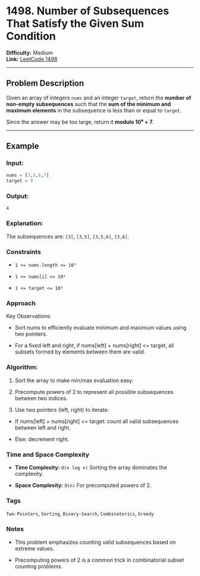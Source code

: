 # 1498. Number of Subsequences That Satisfy the Given Sum Condition

**Difficulty:** Medium  
**Link:** [LeetCode 1498](https://leetcode.com/problems/number-of-subsequences-that-satisfy-the-given-sum-condition/)

---

## Problem Description

Given an array of integers `nums` and an integer `target`, return the **number of non-empty subsequences** such that the **sum of the minimum and maximum elements** in the subsequence is less than or equal to `target`.

Since the answer may be too large, return it **modulo 10⁹ + 7**.

---

## Example

### Input:
```python
nums = [3,5,6,7]
target = 9
```

### Output:
`4`

### Explanation:

The subsequences are: `[3]`, `[3,5]`, `[3,5,6]`, `[3,6]`.

### Constraints

- `1 <= nums.length <= 10⁵`

- `1 <= nums[i] <= 10⁶`

- `1 <= target <= 10⁶`

### Approach

Key Observations:
- Sort nums to efficiently evaluate minimum and maximum values using two pointers.

- For a fixed left and right, if nums[left] + nums[right] <= target, all subsets formed by elements between them are valid.

### Algorithm:

1. Sort the array to make min/max evaluation easy.

2. Precompute powers of 2 to represent all possible subsequences between two indices.

3. Use two pointers (left, right) to iterate:

- If nums[left] + nums[right] <= target: count all valid subsequences between left and right.

- Else: decrement right.

### Time and Space Complexity

- **Time Complexity:** `O(n log n)`
Sorting the array dominates the complexity.

- **Space Complexity:** `O(n)`
For precomputed powers of 2.

### Tags

`Two-Pointers`, `Sorting`, `Binary-Search`, `Combinatorics`, `Greedy`

### Notes

- This problem emphasizes counting valid subsequences based on extreme values.

- Precomputing powers of 2 is a common trick in combinatorial subset counting problems.